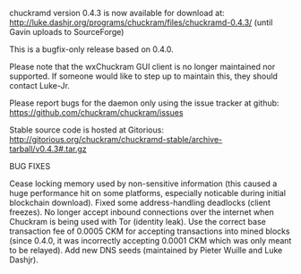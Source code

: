 chuckramd version 0.4.3 is now available for download at:
http://luke.dashjr.org/programs/chuckram/files/chuckramd-0.4.3/ (until Gavin uploads to SourceForge)

This is a bugfix-only release based on 0.4.0.

Please note that the wxChuckram GUI client is no longer maintained nor supported. If someone would like to step up to maintain this, they should contact Luke-Jr.

Please report bugs for the daemon only using the issue tracker at github:
https://github.com/chuckram/chuckram/issues

Stable source code is hosted at Gitorious:
http://gitorious.org/chuckram/chuckramd-stable/archive-tarball/v0.4.3#.tar.gz

BUG FIXES

Cease locking memory used by non-sensitive information (this caused a huge performance hit on some platforms, especially noticable during initial blockchain download).
Fixed some address-handling deadlocks (client freezes).
No longer accept inbound connections over the internet when Chuckram is being used with Tor (identity leak).
Use the correct base transaction fee of 0.0005 CKM for accepting transactions into mined blocks (since 0.4.0, it was incorrectly accepting 0.0001 CKM which was only meant to be relayed).
Add new DNS seeds (maintained by Pieter Wuille and Luke Dashjr).

